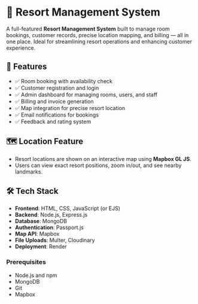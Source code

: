# 🏨 Resort Management System

A full-featured **Resort Management System** built to manage room bookings, customer records, precise location mapping, and billing — all in one place. Ideal for streamlining resort operations and enhancing customer experience.

## 📌 Features

- ✅ Room booking with availability check
- ✅ Customer registration and login
- ✅ Admin dashboard for managing rooms, users, and staff
- ✅ Billing and invoice generation
- ✅ Map integration for precise resort location
- ✅ Email notifications for bookings
- ✅ Feedback and rating system

## 🗺 Location Feature

- Resort locations are shown on an interactive map using **Mapbox GL JS**.
- Users can view exact resort positions, zoom in/out, and see nearby landmarks.

## 🛠 Tech Stack

- **Frontend**: HTML, CSS, JavaScript (or EJS)
- **Backend**: Node.js, Express.js
- **Database**: MongoDB
- **Authentication**: Passport.js
- **Map API**: Mapbox
- **File Uploads**: Multer, Cloudinary
- **Deployment**: Render


### Prerequisites

- Node.js and npm
- MongoDB
- Git
- Mapbox 

